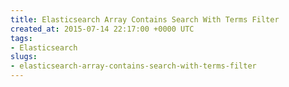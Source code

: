 ```yaml
---
title: Elasticsearch Array Contains Search With Terms Filter
created_at: 2015-07-14 22:17:00 +0000 UTC
tags:
- Elasticsearch
slugs:
- elasticsearch-array-contains-search-with-terms-filter
---
```

